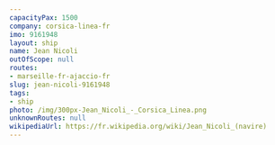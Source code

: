 ```yaml
---
capacityPax: 1500
company: corsica-linea-fr
imo: 9161948
layout: ship
name: Jean Nicoli
outOfScope: null
routes:
- marseille-fr-ajaccio-fr
slug: jean-nicoli-9161948
tags:
- ship
photo: /img/300px-Jean_Nicoli_-_Corsica_Linea.png
unknownRoutes: null
wikipediaUrl: https://fr.wikipedia.org/wiki/Jean_Nicoli_(navire)
---
```

